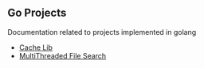 ## Go Projects

Documentation related to projects implemented in golang

* [Cache Lib](/goblogs/cache.md)
* [MultiThreaded File Search](/goblogs/multithred_search.md)